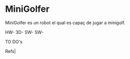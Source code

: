 # MiniGolfer
MiniGolfer es un robot el qual es capaç de jugar a minigolf.





HW-
3D-
SW-
SW-

TO DO's

Refs|

